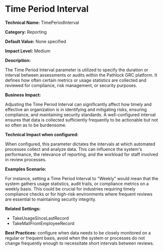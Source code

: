 # Time Period Interval

**Technical Name:** TimePeriodInterval

**Category:** Reporting

**Default Value:** None specified

**Impact Level:** Medium

**Description:**

The Time Period Interval parameter is utilized to specify the duration or interval between assessments or audits within the Pathlock GRC platform. It defines how often certain metrics or usage statistics are collected and reviewed for compliance, risk management, or security purposes.

**Business Impact:**

Adjusting the Time Period Interval can significantly affect how timely and effective an organization is in identifying and mitigating risks, ensuring compliance, and maintaining security standards. A well-configured interval ensures that data is collected sufficiently frequently to be actionable but not so often as to be burdensome.

**Technical Impact when configured:**

When configured, this parameter dictates the intervals at which automated processes collect and analyze data. This can influence the system's performance, the relevance of reporting, and the workload for staff involved in review processes.

**Examples Scenario:**

For instance, setting a Time Period Interval to "Weekly" would mean that the system gathers usage statistics, audit trails, or compliance metrics on a weekly basis. This could be crucial for industries requiring timely compliance checks or for high-risk environments where frequent reviews are essential to maintaining security integrity.

**Related Settings:** 

- TakeUsageSinceLastRecord
- TakeMailFromEmployeeRecord

**Best Practices:** configure when data needs to be closely monitored on a regular or frequent basis, avoid when the system or processes do not change frequently enough to necessitate short intervals between reviews.